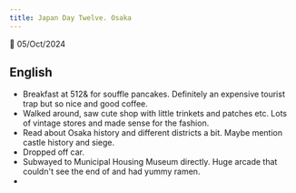 ```yaml
---
title: Japan Day Twelve. Osaka
---
```

🌱
05/Oct/2024

## English
- Breakfast at 512& for souffle pancakes. Definitely an expensive tourist trap but so nice and good coffee.
- Walked around, saw cute shop with little trinkets and patches etc. Lots of vintage stores and made sense for the fashion.
- Read about Osaka history and different districts a bit. Maybe mention castle history and siege.
- Dropped off car.
- Subwayed to Municipal Housing Museum directly. Huge arcade that couldn't see the end of and had yummy ramen.
- 